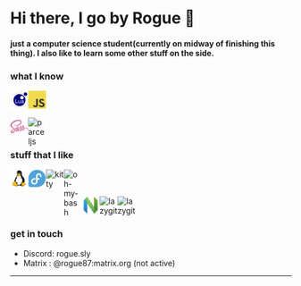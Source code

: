 # Hi there, I go by Rogue 🔻
#### just a computer science student(currently on midway of finishing this thing). I also like to learn some other stuff on the side.

### what I know 
<img alt="lua"      width="32px" align="left" src="https://raw.githubusercontent.com/github/explore/80688e429a7d4ef2fca1e82350fe8e3517d3494d/topics/lua/lua.png" >
<img alt="js"       width="32px" align="left" src="https://raw.githubusercontent.com/github/explore/80688e429a7d4ef2fca1e82350fe8e3517d3494d/topics/javascript/javascript.png" >

<br/><br/>

<a href="https://sass-lang.com/" >
  <img alt="sass" width="32px" align="left" src="https://raw.githubusercontent.com/github/explore/80688e429a7d4ef2fca1e82350fe8e3517d3494d/topics/sass/sass.png" >
<a/>

<a href="https://parceljs.org/">
  <img alt="parceljs" width="32px" align="left" src="https://avatars.githubusercontent.com/u/32607881?s=48&v=4" >
<a/>

<br/><br/>

### stuff that I like

<a href="https://github.com/topics/linux" >
  <img alt="linux"  width="32px" align="left" src="https://raw.githubusercontent.com/github/explore/80688e429a7d4ef2fca1e82350fe8e3517d3494d/topics/linux/linux.png" >
<a/>
  
<a href="https://github.com/topics/fedora" >
  <img alt="fedora" width="32px" align="left" src="https://raw.githubusercontent.com/github/explore/e6b1e7f0fb8d0bf920bd719c7289243138bdc1b4/topics/fedora/fedora.png" >
<a/>

<a href="https://github.com/kovidgoyal/kitty" >
  <img alt="kitty"  width="32px" align="left" src="https://github.com/kovidgoyal/kitty/blob/master/logo/kitty-128.png" >
<a/>

<a href="https://github.com/ohmybash/oh-my-bash">
  <img alt="oh-my-bash" width="32px" align="left" src="https://avatars.githubusercontent.com/u/26999586?s=48&v=4">
<a/>

<br/><br/>

<a href="https://github.com/neovim/neovim" >
  <img alt="nvim"   width="32px" align="left" src="https://raw.githubusercontent.com/github/explore/26674e638508ac4a4e113ee32d6755ebfa000569/topics/neovim/neovim.png" >
<a/>

<a href="https://github.com/jesseduffield/lazygit">
  <img alt="lazygit" width="32px" align="left" src="https://user-images.githubusercontent.com/8456633/174470852-339b5011-5800-4bb9-a628-ff230aa8cd4e.png">
<a/>

<a href="https://github.com/charmbracelet/glow">
  <img alt="lazygit" width="32px" align="left" src="https://avatars.githubusercontent.com/u/57376114?s=48&v=4">
<a/>


<br/><br/>

### get in touch
* Discord: rogue.sly
* Matrix : @rogue87:matrix.org (not active)
<hr>
